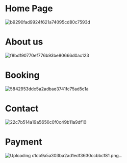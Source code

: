 # Home Page
![b9290fad9924f621a74095cd80c7593d](https://github.com/user-attachments/assets/f262def6-6279-4938-95ea-b3834ebdda34)

# About us
![f8bdf90770ef776b93be80666d0ac123](https://github.com/user-attachments/assets/f3e695be-c80d-4f3a-8385-9eb18cf65fcf)

# Booking
![5842953ddc5a2adbae3741fc75ad5c1a](https://github.com/user-attachments/assets/d08ef665-b360-4a50-a2b7-640830139207)

# Contact
![22c7b514a19a5650c0f0c49b11a9df10](https://github.com/user-attachments/assets/19c86479-4964-4dbf-bf02-1aaf3c0642d2)

# Payment
![Uploading c1cb9a5a303ba2ad1edf3630ccbbc181.png…]()
